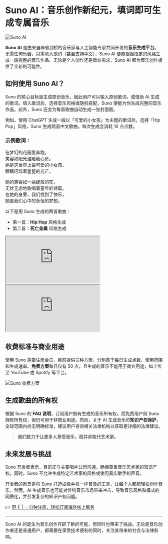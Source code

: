 # Suno AI：音乐创作新纪元，填词即可生成专属音乐

![Suno AI](https://bbtdd.com/wp-content/uploads/img/4748496130176.webp)

**Suno AI** 是由来自麻省剑桥的音乐家与人工智能专家共同开发的**音乐生成平台**。无需任何乐器，只需填入歌词（甚至支持中文），Suno AI 便能根据指定的风格生成一段完整的音乐作品。无论是个人创作还是商业需求，Suno AI 都为音乐创作提供了全新的可能性。

## 如何使用 Suno AI？

Suno 的核心目标是生成原创音乐，因此用户可以输入原创歌词，或借助 AI 生成的歌词。填入歌词后，选择音乐风格或随机搭配，Suno 便能为你生成完整的音乐作品。此外，Suno 还会为每首歌曲自动生成一张封面图。

例如，使用 ChatGPT 生成一段以「可爱的小女孩」为主题的歌词后，选择「Hip Pop」风格，Suno 生成两首中文歌曲。每次生成会消耗 10 点点数。

### 示例歌词：

在梦幻的花园里奔跑，  
笑容如阳光温暖我心房。  
她是这世界上最可爱的小女孩，  
眼睛闪烁着星星的光芒。  

她的笑容如一朵绽放的花，  
无忧无虑地歌唱着童年的诗篇。  
在她的身旁，我们找到了快乐，  
她是我们心中的永恒的梦想。  



以下是用 Suno 生成的两首歌曲：  
- 第一首：**Hip Hop** 风格生成  
- 第二首：**死亡金属** 风格生成  

<iframe src="https://app.suno.ai/song/e14c5661-4c73-4e0d-92b4-92d060453637/"></iframe>  
<iframe src="https://app.suno.ai/song/46971738-32e2-4b6b-93af-f0f4d6eb0fb9"></iframe>  

## 收费标准与商业用途

使用 Suno 需要注册会员，目前提供三种方案，分别基于每日生成点数、使用范围和生成速率。**免费方案**每日仅有 50 点，且生成的音乐不能用于商业用途，如上传至 YouTube 或 Spotify 等平台。

![Suno 收费方案](https://bbtdd.com/wp-content/uploads/img/14075946361728.webp)

## 生成歌曲的所有权

根据 Suno 的 **FAQ 说明**，订阅用户拥有生成的音乐所有权，而免费用户则 Suno 拥有所有权，但仍可用于非商业用途。然而，关于 AI 生成音乐的**知识产权保护**，全球范围内尚无明确标准，建议用户咨询相关法律机构以获取更详细的法律建议。

> **我们致力于让更多人享受音乐，而并非取代艺术家。**

## 未来发展与挑战

Suno 开发者表示，目前正与主要唱片公司沟通，确保尊重音乐艺术家的知识产权。同时，Suno 不允许生成特定艺术家的风格或使用真实歌手的声音。

开发者的愿景是将 Suno 打造成像手机一样普及的工具，让每个人都能轻松创作音乐。然而，AI 生成音乐也可能对传统音乐市场带来冲击，导致音乐风格和模式的同质化，并引发复杂的知识产权问题。

👉 [野卡 | 一分钟注册，轻松订阅海外线上服务](https://bbtdd.com/yeka)

---

Suno AI 的诞生为音乐创作开辟了新的可能，但同时也带来了挑战。无论是音乐创作者还是普通用户，都需要在享受技术便利的同时，关注其带来的社会与法律影响。